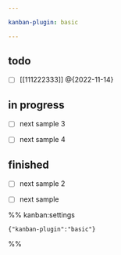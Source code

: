 ```yaml
---

kanban-plugin: basic

---
```


## todo

- [ ] [[111222333]] @{2022-11-14}


## in progress

- [ ] next sample 3
- [ ] next sample 4


## finished

- [ ] next sample 2
- [ ] next sample




%% kanban:settings
```
{"kanban-plugin":"basic"}
```
%%